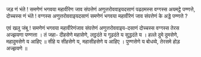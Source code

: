 जड़ णं भंते ! समणेणं भगवया महावीरेण जाव संपत्तेणं अणुत्तरोववाइयदसाणं पढठमस्स
वग्गस्स अयमट्ठे पण्णत्ते, दोच्चस्स णं भंते ! वग्गस्स अणुत्तरोववाइयदसाणं समणेणं
भगवया महावीरेणं जाव संपत्तेणं के अड्डे पण्णत्ते ?

एवं खलु जंबू ! समणेणं भगवया महावीरेणंजाव संपत्तेणं अणुत्तरोववाइय-दसाणं
दोच्चस्स वग्गस्स तेरस अज्झयणा पण्णत्ता । तं जहा-
दीहसेणे महासेणे, लट्ठदंते य गूढदंते य सुद्धदंते य ।
हल्ले दुमे दुमसेणे, महादुमसेणे य आहिए ॥
सीहे य सीहसेणे य, महासीहसेणे य आहिए ।
पुण्णसेणे य बोधव्वे, तेरसमे होड़ अज्झयणे ॥